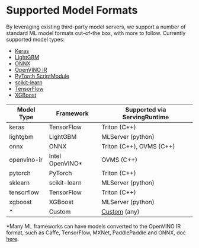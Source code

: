 # Supported Model Formats

By leveraging existing third-party model servers, we support a number of standard ML model formats out-of-the box, with more to follow. Currently supported model types:

- [Keras](keras.md)
- [LightGBM](lightgbm.md)
- [ONNX](onnx.md)
- [OpenVINO IR](openvino-ir.md)
- [PyTorch ScriptModule](pytorch.md)
- [scikit-learn](sklearn.md)
- [TensorFlow](tensorflow.md)
- [XGBoost](xgboost.md)

| Model Type | Framework       | Supported via ServingRuntime |
| ---------- | --------------- | ---------------------------- |
| keras      | TensorFlow      | Triton (C++)                 |
| lightgbm   | LightGBM        | MLServer (python)            |
| onnx       | ONNX            | Triton (C++), OVMS (C++)     |
| openvino-ir| Intel OpenVINO* | OVMS (C++)                   |
| pytorch    | PyTorch         | Triton (C++)                 |
| sklearn    | scikit-learn    | MLServer (python)            |
| tensorflow | TensorFlow      | Triton (C++)                 |
| xgboost    | XGBoost         | MLServer (python)            |
| \*         | Custom          | [Custom](../runtimes) (any)  |

*Many ML frameworks can have models converted to the OpenVINO IR format, such as Caffe, TensorFlow, MXNet, PaddlePaddle and ONNX, doc [here](https://docs.openvino.ai/latest/ovms_what_is_openvino_model_server.html).
